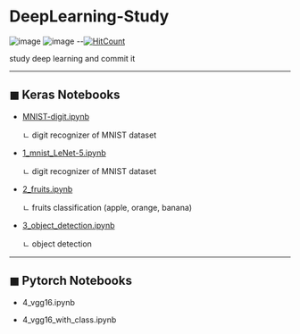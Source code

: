 # DeepLearning-Study

![image](https://img.shields.io/badge/language-python-blue?style=flat-square&logo=python)
![image](https://img.shields.io/badge/Latest%20Update-2020/11/03-9cf?style=flat-square)
--[![HitCount](http://hits.dwyl.com/HanNayeoniee/Masked-Face-Authentication.svg)](http://hits.dwyl.com/HanNayeoniee/Masked-Face-Authentication)

study deep learning and commit it

---
## ◼ Keras Notebooks
  
- [MNIST-digit.ipynb](https://github.com/HanNayeoniee/DeepLearning-Study/blob/master/MNIST-digit.ipynb)

  ㄴ digit recognizer of MNIST dataset
- [1_mnist_LeNet-5.ipynb](https://github.com/HanNayeoniee/DeepLearning-Study/blob/master/1_mnist_LeNet-5.ipynb)

	ㄴ digit recognizer of MNIST dataset

- [2_fruits.ipynb](https://github.com/HanNayeoniee/DeepLearning-Study/blob/master/2_fruits.ipynb)

	ㄴ fruits classification (apple, orange, banana)
- [3_object_detection.ipynb](https://github.com/HanNayeoniee/DeepLearning-Study/blob/master/3_object_detection.ipynb)

	ㄴ object detection

---
## ◼ Pytorch Notebooks
  
- 4_vgg16.ipynb

- 4_vgg16_with_class.ipynb
